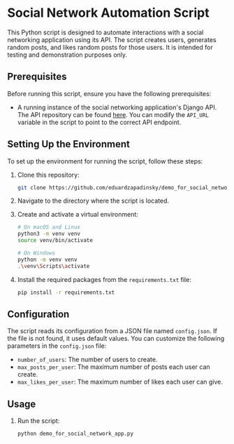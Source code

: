 # Social Network Automation Script

This Python script is designed to automate interactions with a social networking application using its API. The script creates users, generates random posts, and likes random posts for those users. It is intended for testing and demonstration purposes only.

## Prerequisites

Before running this script, ensure you have the following prerequisites:

- A running instance of the social networking application's Django API. The API repository can be found [here](https://github.com/eduardzapadinsky/social_network_app). You can modify the `API_URL` variable in the script to point to the correct API endpoint.

## Setting Up the Environment

To set up the environment for running the script, follow these steps:

1. Clone this repository:

   ```bash
   git clone https://github.com/eduardzapadinsky/demo_for_social_network_app.git
   ```

2. Navigate to the directory where the script is located.

3. Create and activate a virtual environment:

   ```bash
   # On macOS and Linux
   python3 -m venv venv
   source venv/bin/activate

   # On Windows
   python -m venv venv
   .\venv\Scripts\activate
   ```

4. Install the required packages from the `requirements.txt` file:

   ```bash
   pip install -r requirements.txt
   ```

## Configuration

The script reads its configuration from a JSON file named `config.json`. If the file is not found, it uses default values. You can customize the following parameters in the `config.json` file:

- `number_of_users`: The number of users to create.
- `max_posts_per_user`: The maximum number of posts each user can create.
- `max_likes_per_user`: The maximum number of likes each user can give.

## Usage

1. Run the script:

   ```bash
   python demo_for_social_network_app.py
   ```

